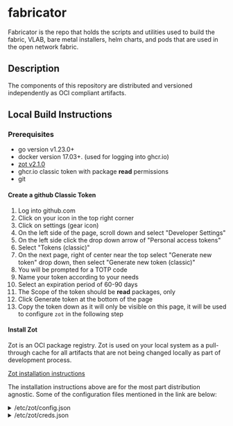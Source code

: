 # fabricator

Fabricator is the repo that holds the scripts and utilities used to build the
fabric, VLAB, bare metal installers, helm charts, and pods that are used in the
open network fabric.

## Description 

The components of this repository are distributed and versioned independently
as OCI compliant artifacts.


## Local Build Instructions

### Prerequisites
- go version v1.23.0+
- docker version 17.03+. (used for logging into ghcr.io)
- [zot v2.1.0](https://zotregistry.dev/v2.1.0/)
- ghcr.io classic token with package **read** permissions
- git

#### Create a github Classic Token

1. Log into github.com 
1. Click on your icon in the top right corner
1. Click on settings (gear icon)
1. On the left side of the page, scroll down and select "Developer Settings"
1. On the left side click the drop down arrow of "Personal access tokens"
1. Select "Tokens (classic)"
1. On the next page, right of center near the top select "Generate new token"
   drop down, then select "Generate new token (classic)"
1. You will be prompted for a TOTP code
1. Name your token according to your needs
1. Select an expiration period of 60-90 days
1. The Scope of the token should be **read** packages, only
1. Click Generate token at the bottom of the page
1. Copy the token down as it will only be visible on this page, it will be used
   to configure `zot` in the following step


#### Install Zot

Zot is an OCI package registry. Zot is used on your local system as a
pull-through cache for all artifacts that are not being changed locally as part
of development process.

[Zot installation
instructions](https://zotregistry.dev/v2.1.0/install-guides/install-guide-linux/#installation)

The installation instructions above are for the most part distribution
agnostic. Some of the configuration files mentioned in the link are below:

<details>
This file:
* creates a registry with data in `/tmp/zot`
* runs a localhost only server on port 30000
* mirrors everything from the githedgehog github repo
<summary> /etc/zot/config.json </summary>
```json
{
  "log": {
    "level": "debug"
  },
  "storage": {
    "rootDirectory": "/tmp/zot"
  },
  "http": {
    "address": "127.0.0.1",
    "port": "30000"
  },
  "extensions": {
    "sync": {
      "enable": true,
      "credentialsFile": "/etc/zot/creds.json",
      "registries": [
        {
          "urls": [
            "https://ghcr.io"
          ],
          "onDemand": true,
          "tlsVerify": true,
          "content": [
            {
              "prefix": "/githedgehog/**",
              "destination": "/githedgehog",
              "stripPrefix": true
            }
          ]
        }
      ]
    }
  }
}
```
</details>

<details>
This file is supplying credentials for zot to read packages using your github
account.
<summary>/etc/zot/creds.json</summary>
```json

{
  "ghcr.io": {
    "username": "YOUR_USERNAME_HERE",
    "password": "READ_ONLY_TOKEN_FROM_GITHUB"
  }
}
```
</details>

<details>
<summary>/etc/systemd/system/zot.service</summary>
```
[Unit]
Description=OCI Distribution Registry
Documentation=https://zotregistry.dev/
After=network.target auditd.service local-fs.target

[Service]
Type=simple
ExecStart=/usr/bin/zot serve /etc/zot/config.json
Restart=on-failure
User=zot
Group=zot
LimitNOFILE=500000
MemoryHigh=30G
MemoryMax=32G

[Install]
WantedBy=multi-user.target
```

</details>


#### Just push

The fabricator repo uses a [justfile1]
for building and deploying code. After you have made changes to your code, use
`just oci=http push` to build and push your code. All OCI artifacts will be
versioned using the [version string in tools.just][justfile2]
and will be pushed to the zot registry on the local machine, the new binaries will be created in `./bin/`

[justfile1](https://github.com/githedgehog/fabricator/blob/21154b09112bdf148957dc75f2ce46d5be7beca0/justfile)
[justfile2](https://github.com/githedgehog/fabricator/blob/21154b09112bdf148957dc75f2ce46d5be7beca0/hack/tools.just#L7)

#### hhfab

If the code you are changing deals with setting up or managing flatcar, hhfab
will need to be instructed to pull packages from the local zot registry and not
the ghcr. To do this, specify the repo pass the `--registry-repo
127.0.0.1:30000` flag and argument to  `hhfab init` along with other flags.
From there continue on with the `hhfab` commands. To get vlab running with
local changes:
* `hhfab init --dev --registry-repo 127.0.0.1`
* `hhfab vlab gen`
* `hhfab vlab up --mode iso`

#### updating pods

* (TODO)


